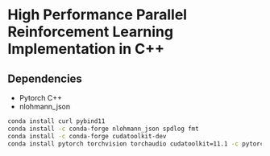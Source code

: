 # High Performance Parallel Reinforcement Learning Implementation in C++

## Dependencies

- Pytorch C++
- nlohmann_json

```bash
conda install curl pybind11
conda install -c conda-forge nlohmann_json spdlog fmt
conda install -c conda-forge cudatoolkit-dev
conda install pytorch torchvision torchaudio cudatoolkit=11.1 -c pytorch -c nvidia
```
